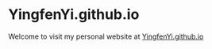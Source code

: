 # YingfenYi.github.io

Welcome to visit my personal website at [YingfenYi.github.io](YingfenYi.github.io)
